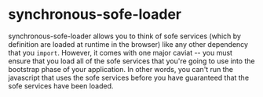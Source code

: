# synchronous-sofe-loader
synchronous-sofe-loader allows you to think of sofe services (which by definition are loaded at runtime in the browser) like any other dependency that you `import`. However, it comes with one major caviat -- you must ensure that you load all of the sofe services that you're going to use into the bootstrap phase of your application. In other words, you can't run the javascript that uses the sofe services before you have guaranteed that the sofe services have been loaded.
